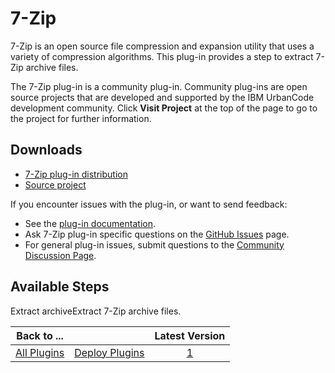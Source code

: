 
7-Zip
=====

7-Zip is an open source file compression and expansion utility that uses a variety of compression algorithms. This plug-in provides a step to extract 7-Zip archive files.

The 7-Zip plug-in is a community plug-in. Community plug-ins are open source projects that are developed and supported by the IBM UrbanCode development community. Click **Visit Project** at the top of the page to go to the project for further information.

Downloads
----------

* [7-Zip plug-in distribution](https://github.com/UrbanCode/7-Zip-UCD/releases)
* [Source project](https://github.com/UrbanCode/7-Zip-UCD)

If you encounter issues with the plug-in, or want to send feedback:

* See the [plug-in documentation](https://github.com/UrbanCode/7-Zip-UCD/tree/master/doc).
* Ask 7-Zip plug-in specific questions on the [GitHub Issues](https://github.com/UrbanCode/7-Zip-UCD/issues) page.
* For general plug-in issues, submit questions to the [Community Discussion Page](https://community.ibm.com/community/user/wasdevops/communities/community-home/digestviewer?communitykey=9adfe6b6-2e23-4895-8b27-38b93b5e152c).

Available Steps
---------------

Extract archiveExtract 7-Zip archive files.

|Back to ...||Latest Version|
| :---: | :---: | :---: |
|[All Plugins](../../index.md)|[Deploy Plugins](../README.md)|[1](https://github.com/UrbanCode/7-Zip-UCD/releases/download/v1.0.0/7-Zip-UCD-v1.0.0.zip)|
